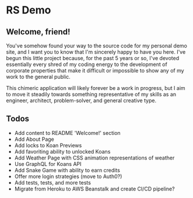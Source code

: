 # RS Demo

## Welcome, friend!
You've somehow found your way to the source code for my personal demo site, and I want you to know that I'm sincerely happy to have you here. I've begun this little project because, for the past 5 years or so, I've devoted essentially every shred of my coding energy to the development of corporate properties that make it difficult or impossible to show any of my work to the general public.

This chimeric application will likely forever be a work in progress, but I aim to move it steadily towards something representative of my skills as an engineer, architect, problem-solver, and general creative type.

## Todos
* Add content to README 'Welcome!' section
* Add About Page
* Add locks to Koan Previews
* Add favoriting ability to unlocked Koans
* Add Weather Page with CSS animation representations of weather
* Use GraphQL for Koans API
* Add Snake Game with ability to earn credits
* Offer more login strategies (move to Auth0?)
* Add tests, tests, and more tests
* Migrate from Heroku to AWS Beanstalk and create CI/CD pipeline?
